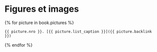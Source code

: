 # Figures et images

{% for picture in book.pictures %}

	{{ picture.nro }}. [{{ picture.list_caption }}]({{ picture.backlink }})

{% endfor %}
